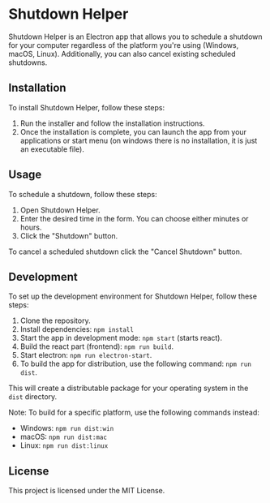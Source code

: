 # Shutdown Helper

Shutdown Helper is an Electron app that allows you to schedule a shutdown for your computer regardless of the platform you're using (Windows, macOS, Linux). Additionally, you can also cancel existing scheduled shutdowns.

## Installation

To install Shutdown Helper, follow these steps:

1. Run the installer and follow the installation instructions.
2. Once the installation is complete, you can launch the app from your applications or start menu (on windows there is no installation, it is just an executable file).

## Usage

To schedule a shutdown, follow these steps:

1. Open Shutdown Helper.
2. Enter the desired time in the form. You can choose either minutes or hours.
3. Click the "Shutdown" button.

To cancel a scheduled shutdown click the "Cancel Shutdown" button.

## Development

To set up the development environment for Shutdown Helper, follow these steps:

1. Clone the repository.
2. Install dependencies: `npm install`
3. Start the app in development mode: `npm start` (starts react).
4. Build the react part (frontend): `npm run build`.
5. Start electron: `npm run electron-start`.
6. To build the app for distribution, use the following command: `npm run dist`.


This will create a distributable package for your operating system in the `dist` directory.

Note: To build for a specific platform, use the following commands instead:
- Windows: `npm run dist:win`
- macOS: `npm run dist:mac`
- Linux: `npm run dist:linux`

## License

This project is licensed under the MIT License.

